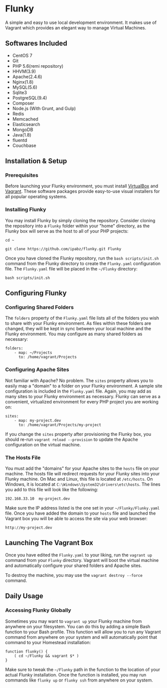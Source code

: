 # Flunky

A simple and easy to use local development environment. It makes use of Vagrant which provides an elegant way to manage Virtual Machines.

## Softwares Included

- CentOS 7
- Git
- PHP 5.6(remi repository)
- HHVM(3.9)
- Apache(2.4.6)
- Nginx(1.8)
- MySQL(5.6)
- Sqlite3
- PostgreSQL(9.4)
- Composer
- Node.js (With Grunt, and Gulp)
- Redis
- Memcached
- Elasticsearch
- MongoDB
- Java(1.8)
- fluentd
- Couchbase

## Installation & Setup

### Prerequisites

Before launching your Flunky environment, you must install <a target="_blank" href="https://www.virtualbox.org">VirtualBox</a> and <a target="_blank" href="https://vagrantup.com">Vagrant</a>. These software packages provide easy-to-use visual installers for all popular operating systems.

### Installing Flunky

You may install Flunky by simply cloning the repository. Consider cloning the repository into a  `Flunky` folder within your "home" directory, as the Flunky box will serve as the host to all of your PHP projects:

```
cd ~

git clone https://github.com/ipabz/flunky.git Flunky
```

Once you have cloned the Flunky repository, run the `bash scripts/init.sh` command from the Flunky directory to create the `Flunky.yaml` configuration file. The `Flunky.yaml` file will be placed in the `~/Flunky` directory:

```
bash scripts/init.sh
```

## Configuring Flunky

### Configuring Shared Folders

The `folders` property of the `Flunky.yaml` file lists all of the folders you wish to share with your Flunky environment. As files within these folders are changed, they will be kept in sync between your local machine and the Flunky environment. You may configure as many shared folders as necessary:

```
folders:
    - map: ~/Projects
      to: /home/vagrant/Projects
```

### Configuring Apache Sites

Not familiar with Apache? No problem. The `sites` property allows you to easily map a "domain" to a folder on your Flunky environment. A sample site configuration is included in the  `Flunky.yaml` file. Again, you may add as many sites to your Flunky environment as necessary. Flunky can serve as a convenient, virtualized environment for every PHP project you are working on:

```
sites:
    - map: my-project.dev
      to: /home/vagrant/Projects/my-project
```

If you change the `sites` property after provisioning the Flunky box, you should re-run  `vagrant reload --provision` to update the Apache configuration on the virtual machine.

### The Hosts File

You must add the "domains" for your Apache sites to the `hosts` file on your machine. The hosts file will redirect requests for your Flunky sites into your Flunky machine. On Mac and Linux, this file is located at `/etc/hosts`. On Windows, it is located at  `C:\Windows\System32\drivers\etc\hosts`. The lines you add to this file will look like the following:

```
192.168.33.10  my-project.dev
```

Make sure the IP address listed is the one set in your `~/Flunky/Flunky.yaml` file. Once you have added the domain to your `hosts` file and launched the Vagrant box you will be able to access the site via your web browser:

```
http://my-project.dev
```

## Launching The Vagrant Box

Once you have edited the `Flunky.yaml` to your liking, run the `vagrant up` command from your `Flunky` directory. Vagrant will boot the virtual machine and automatically configure your shared folders and Apache sites.

To destroy the machine, you may use the `vagrant destroy --force` command.

## Daily Usage

### Accessing Flunky Globally

Sometimes you may want to `vagrant up` your Flunky machine from anywhere on your filesystem. You can do this by adding a simple Bash function to your Bash profile. This function will allow you to run any Vagrant command from anywhere on your system and will automatically point that command to your Homestead installation:

```
function flunky() {
    ( cd ~/Flunky && vagrant $* )
}
```

Make sure to tweak the `~/Flunky` path in the function to the location of your actual Flunky installation. Once the function is installed, you may run commands like `flunky up` or  `flunky ssh` from anywhere on your system.
